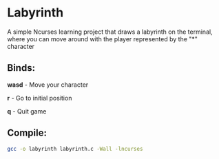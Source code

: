 # Labyrinth

A simple Ncurses learning project that draws a labyrinth on the terminal, where you can move around with the player represented by the "*" character

## Binds:
**wasd** - Move your character

**r** - Go to initial position

**q** - Quit game

## Compile:
```bash
gcc -o labyrinth labyrinth.c -Wall -lncurses
```
